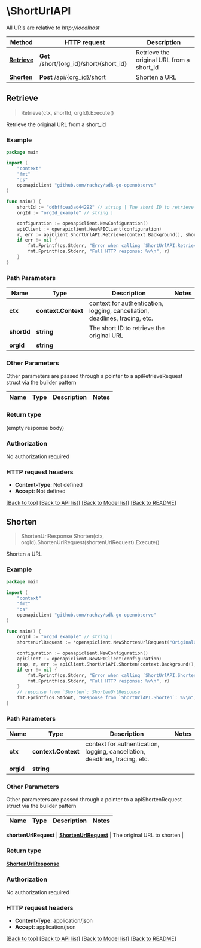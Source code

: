 # \ShortUrlAPI

All URIs are relative to _http://localhost_

| Method                                  | HTTP request                             | Description                               |
| --------------------------------------- | ---------------------------------------- | ----------------------------------------- |
| [**Retrieve**](ShortUrlAPI.md#Retrieve) | **Get** /short/{org_id}/short/{short_id} | Retrieve the original URL from a short_id |
| [**Shorten**](ShortUrlAPI.md#Shorten)   | **Post** /api/{org_id}/short             | Shorten a URL                             |

## Retrieve

> Retrieve(ctx, shortId, orgId).Execute()

Retrieve the original URL from a short_id

### Example

```go
package main

import (
	"context"
	"fmt"
	"os"
	openapiclient "github.com/rachzy/sdk-go-openobserve"
)

func main() {
	shortId := "ddbffcea3ad44292" // string | The short ID to retrieve the original URL
	orgId := "orgId_example" // string |

	configuration := openapiclient.NewConfiguration()
	apiClient := openapiclient.NewAPIClient(configuration)
	r, err := apiClient.ShortUrlAPI.Retrieve(context.Background(), shortId, orgId).Execute()
	if err != nil {
		fmt.Fprintf(os.Stderr, "Error when calling `ShortUrlAPI.Retrieve``: %v\n", err)
		fmt.Fprintf(os.Stderr, "Full HTTP response: %v\n", r)
	}
}
```

### Path Parameters

| Name        | Type                | Description                                                                 | Notes |
| ----------- | ------------------- | --------------------------------------------------------------------------- | ----- |
| **ctx**     | **context.Context** | context for authentication, logging, cancellation, deadlines, tracing, etc. |
| **shortId** | **string**          | The short ID to retrieve the original URL                                   |
| **orgId**   | **string**          |                                                                             |

### Other Parameters

Other parameters are passed through a pointer to a apiRetrieveRequest struct via the builder pattern

| Name | Type | Description | Notes |
| ---- | ---- | ----------- | ----- |

### Return type

(empty response body)

### Authorization

No authorization required

### HTTP request headers

- **Content-Type**: Not defined
- **Accept**: Not defined

[[Back to top]](#) [[Back to API list]](../README.md#documentation-for-api-endpoints)
[[Back to Model list]](../README.md#documentation-for-models)
[[Back to README]](../README.md)

## Shorten

> ShortenUrlResponse Shorten(ctx, orgId).ShortenUrlRequest(shortenUrlRequest).Execute()

Shorten a URL

### Example

```go
package main

import (
	"context"
	"fmt"
	"os"
	openapiclient "github.com/rachzy/sdk-go-openobserve"
)

func main() {
	orgId := "orgId_example" // string |
	shortenUrlRequest := *openapiclient.NewShortenUrlRequest("OriginalUrl_example") // ShortenUrlRequest | The original URL to shorten

	configuration := openapiclient.NewConfiguration()
	apiClient := openapiclient.NewAPIClient(configuration)
	resp, r, err := apiClient.ShortUrlAPI.Shorten(context.Background(), orgId).ShortenUrlRequest(shortenUrlRequest).Execute()
	if err != nil {
		fmt.Fprintf(os.Stderr, "Error when calling `ShortUrlAPI.Shorten``: %v\n", err)
		fmt.Fprintf(os.Stderr, "Full HTTP response: %v\n", r)
	}
	// response from `Shorten`: ShortenUrlResponse
	fmt.Fprintf(os.Stdout, "Response from `ShortUrlAPI.Shorten`: %v\n", resp)
}
```

### Path Parameters

| Name      | Type                | Description                                                                 | Notes |
| --------- | ------------------- | --------------------------------------------------------------------------- | ----- |
| **ctx**   | **context.Context** | context for authentication, logging, cancellation, deadlines, tracing, etc. |
| **orgId** | **string**          |                                                                             |

### Other Parameters

Other parameters are passed through a pointer to a apiShortenRequest struct via the builder pattern

| Name | Type | Description | Notes |
| ---- | ---- | ----------- | ----- |

**shortenUrlRequest** | [**ShortenUrlRequest**](ShortenUrlRequest.md) | The original URL to shorten |

### Return type

[**ShortenUrlResponse**](ShortenUrlResponse.md)

### Authorization

No authorization required

### HTTP request headers

- **Content-Type**: application/json
- **Accept**: application/json

[[Back to top]](#) [[Back to API list]](../README.md#documentation-for-api-endpoints)
[[Back to Model list]](../README.md#documentation-for-models)
[[Back to README]](../README.md)
